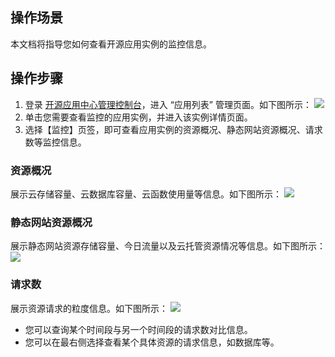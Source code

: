 ## 操作场景
本文档将指导您如何查看开源应用实例的监控信息。

## 操作步骤
1. 登录 [开源应用中心管理控制台](https://console.cloud.tencent.com/oac/list)，进入 “应用列表” 管理页面。如下图所示：
![](https://main.qcloudimg.com/raw/f564b354411ac4e2dc237bcc73be837b.png)
2. 单击您需要查看监控的应用实例，并进入该实例详情页面。
3. 选择【监控】页签，即可查看应用实例的资源概况、静态网站资源概况、请求数等监控信息。

### 资源概况
展示云存储容量、云数据库容量、云函数使用量等信息。如下图所示：
![](https://main.qcloudimg.com/raw/1076bc36e78d39e7c09507b046cb3a97.png)

### 静态网站资源概况
展示静态网站资源存储容量、今日流量以及云托管资源情况等信息。如下图所示：
![](https://main.qcloudimg.com/raw/2bb34ef7b1ac1f6113d51ebeb964dbe8.png)

### 请求数
展示资源请求的粒度信息。如下图所示：
![](https://main.qcloudimg.com/raw/3edae6b89b06bff9451d64e5c4c4edd6.png)
- 您可以查询某个时间段与另一个时间段的请求数对比信息。
- 您可以在最右侧选择查看某个具体资源的请求信息，如数据库等。


